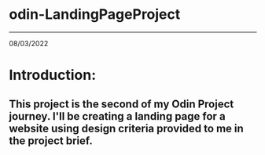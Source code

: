 # odin-LandingPageProject
---
08/03/2022
# Introduction:

This project is the second of my Odin Project journey. I'll be creating a landing page for a website using design criteria provided to me in the project brief. 
----